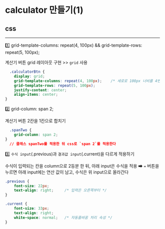 # calculator 만들기(1) 
## css
---

1️⃣ grid-template-columns: repeat(4, 100px) && grid-template-rows: repeat(5, 100px);

계산기 버튼 grid 레이아웃 구현 >> `grid` 사용
```css
  .calculatorBtn {
    display: grid;
    grid-template-columns: repeat(4, 100px);    /* 세로로 100px 너비를 4번 반복한다 */
    grid-template-rows: repeat(5, 100px);
    justify-content: center;
    align-items: center;
}
```

2️⃣ grid-column: span 2;

계산기 버튼 2칸을 1칸으로 합치기

```css
  .spanTwo {
    grid-column: span 2;
}
  // 클래스 spanTwo를 적용한 뒤 css로 `span 2`를 적용한다
```

3️⃣ `수식 input`(.previous)과 `결과값 input`(.current)을 다르게 적용하기

수식이 입력되는 칸을 column으로 2등분 한 뒤, 아래 input은 수식을 적용 
➡ `=` 버튼을 누르면 아래 input에는 연산 값이 남고, 수식은 위 input으로 올라간다

```css
.previous {
    font-size: 22px;
    text-align: right;     /* 입력은 오른쪽부터 */
}

.current {
    font-size: 33px;
    text-align: right;
    white-space: normal;   /* 자동줄바꿈 처리 속성 */
}
```
